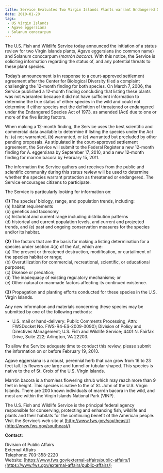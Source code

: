 ```yaml
---
title: Service Evaluates Two Virgin Islands Plants warrant Endangered Species Act Protection
date: 2010-01-20
tags:
 - US Virgin Islands
 - Agave eggersiana
 - Solanum conocarpum
---
```


The U.S. Fish and Wildlife Service today announced the initiation of a status review for two Virgin Islands plants, Agave eggersiana (no common name) and Solanum conocarpum (<em>marrón bacora</em>). With this notice, the Service is soliciting information regarding the status of, and any potential threats to these plant species.

Today’s announcement is in response to a court-approved settlement agreement after the Center for Biological Diversity filed a complaint challenging the 12-month finding for both species. On March 7, 2006, the Service published a 12-month finding concluding that listing these plants was not warranted because it did not have sufficient information to determine the true status of either species in the wild and could not determine if either species met the definition of threatened or endangered under the Endangered Species Act of 1973, as amended (Act) due to one or more of the five listing factors.

When making a 12-month finding, the Service uses the best scientific and commercial data available to determine if listing the species under the Act is: (a) not warranted, (b) warranted, or (c) warranted but precluded by other pending proposals. As stipulated in the court-approved settlement agreement, the Service will submit to the Federal Register a new 12-month finding for A. eggersiana by September 17, 2010, and a new 12-month finding for marrón bacora by February 15, 2011.

The information the Service gathers and receives from the public and scientific community during this status review will be used to determine whether the species warrant protection as threatened or endangered. The Service encourages citizens to participate.

The Service is particularly looking for information on:

**(1)** The species’ biology, range, and population trends, including:  
(a) habitat requirements  
(b) genetics and taxonomy  
(c) historical and current range including distribution patterns  
(d) historical and current population levels, and current and projected trends, and (e) past and ongoing conservation measures for the species and/or its habitat.

**(2)** The factors that are the basis for making a listing determination for a species under section 4(a) of the Act, which are:  
(a) The present or threatened destruction, modification, or curtailment of the species habitat or range;  
(b) Overutilization for commercial, recreational, scientific, or educational purposes;  
(c) Disease or predation;  
(d) The inadequacy of existing regulatory mechanisms; or  
(e) Other natural or manmade factors affecting its continued existence.

**(3)** Propagation and planting efforts conducted for these species in the U.S. Virgin Islands.

Any new information and materials concerning these species may be submitted by one of the following methods:

*   U.S. mail or hand-delivery: Public Comments Processing, Attn: FWSDocket No. FWS-R4-ES-2009-0090); Division of Policy and Directives Management; U.S. Fish and Wildlife Service; 4401 N. Fairfax Drive, Suite 222; Arlington, VA 22203.

To allow the Service adequate time to conduct this review, please submit the information on or before February 19, 2010.

Agave eggersiana is a robust, perennial herb that can grow from 16 to 23 feet tall. Its flowers are large and funnel or tubular shaped. This species is native to the of St. Croix of the U.S. Virgin Islands.

Marrón bacora is a thornless flowering shrub which may reach more than 9 feet in height. This species is native to the of St. John of the U.S. Virgin Islands. There are 200 known individuals of marrón bacora in the wild, and most are within the Virgin Islands National Park (VINP).

The U.S. Fish and Wildlife Service is the principal federal agency responsible for conserving, protecting and enhancing fish, wildlife and plants and their habitats for the continuing benefit of the American people. Visit the Service’s web site at [http://www.fws.gov/southeast/](http://www.fws.gov/southeast/)

**Contact:**

Division of Public Affairs  
External Affairs  
Telephone: 703-358-2220  
Website: [https://www.fws.gov/external-affairs/public-affairs/](https://www.fws.gov/external-affairs/public-affairs/)
